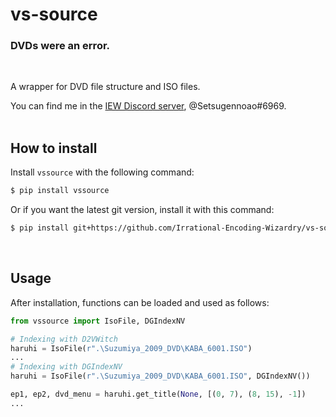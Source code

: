 # vs-source

### DVDs were an error.
<br>

A wrapper for DVD file structure and ISO files.

You can find me in the [IEW Discord server](https://discord.gg/qxTxVJGtst), @Setsugennoao#6969.
<br><br>
## How to install

Install `vssource` with the following command:

```sh
$ pip install vssource
```

Or if you want the latest git version, install it with this command:

```sh
$ pip install git+https://github.com/Irrational-Encoding-Wizardry/vs-source.git
```
<br>

## Usage

After installation, functions can be loaded and used as follows:

```py
from vssource import IsoFile, DGIndexNV

# Indexing with D2VWitch
haruhi = IsoFile(r".\Suzumiya_2009_DVD\KABA_6001.ISO")
...
# Indexing with DGIndexNV
haruhi = IsoFile(r".\Suzumiya_2009_DVD\KABA_6001.ISO", DGIndexNV())

ep1, ep2, dvd_menu = haruhi.get_title(None, [(0, 7), (8, 15), -1])
...
```
